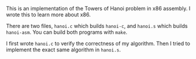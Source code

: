 This is an implementation of the Towers of Hanoi problem in x86 assembly. I
wrote this to learn more about x86.

There are two files, `hanoi.c` which builds `hanoi-c`, and `hanoi.s` which
builds `hanoi-asm`. You can build both programs with `make`.

I first wrote `hanoi.c` to verify the correctness of my algorithm. Then I tried
to implement the exact same algorithm in `hanoi.s`.

